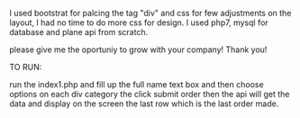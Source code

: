 I used bootstrat for palcing the tag "div" and css for few adjustments on the layout, 
I had no time to do more css for design.
I used php7, mysql for database and plane api from scratch.

please give me the oportuniy to grow with your company! Thank you!


TO RUN:

run the index1.php and fill up the full name text box and then choose options on each div category
the click submit order then the api will get the data and display on the screen the last row which is the last order made.